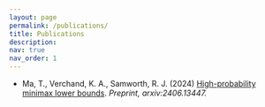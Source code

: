 ```yaml
---
layout: page
permalink: /publications/
title: Publications
description: 
nav: true
nav_order: 1
---
```


* Ma, T., Verchand, K. A., Samworth, R. J. (2024) [High-probability minimax lower bounds](https://arxiv.org/abs/2406.13447). *Preprint, arxiv:2406.13447.*
